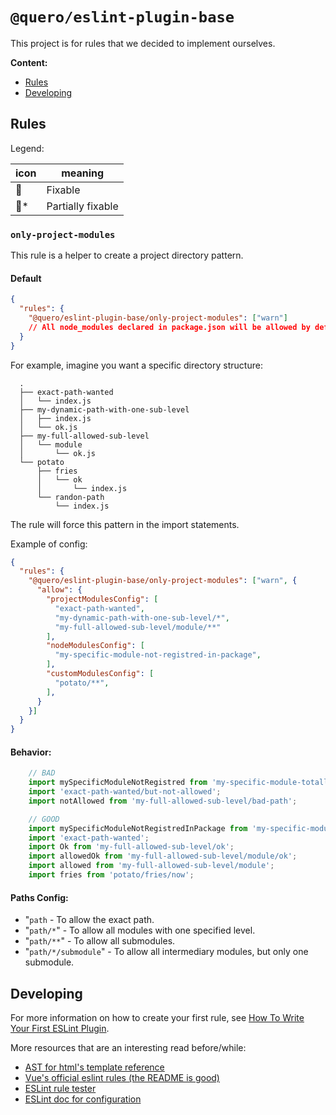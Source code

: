 # `@quero/eslint-plugin-base`

This project is for rules that we decided to implement ourselves.

**Content:**
- [Rules](#rules)
- [Developing](#developing)

<a name="rules"></a>
## Rules

Legend:

| icon      | meaning           |
| ----      | -------           |
| :wrench:  | Fixable           |
| :wrench:* | Partially fixable |

### `only-project-modules`

This rule is a helper to create a project directory pattern.

#### Default

```json
{
  "rules": {
    "@quero/eslint-plugin-base/only-project-modules": ["warn"]
    // All node_modules declared in package.json will be allowed by default
  }
}
```

For example, imagine you want a specific directory structure:

```shell
  .
  ├── exact-path-wanted
  │   └── index.js
  ├── my-dynamic-path-with-one-sub-level
  │   ├── index.js
  │   └── ok.js
  ├── my-full-allowed-sub-level
  │   └── module
  │       └── ok.js
  └── potato
      ├── fries
      │   └── ok
      │       └── index.js
      └── randon-path
          └── index.js
```

The rule will force this pattern in the import statements.

Example of config:

```json
{
  "rules": {
    "@quero/eslint-plugin-base/only-project-modules": ["warn", {
      "allow": {
        "projectModulesConfig": [
          "exact-path-wanted",
          "my-dynamic-path-with-one-sub-level/*",
          "my-full-allowed-sub-level/module/**"
        ],
        "nodeModulesConfig": [
          "my-specific-module-not-registred-in-package",
        ],
        "customModulesConfig": [
          "potato/**",
        ],
      }
    }]
  }
}
```

#### Behavior:

```js
    // BAD
    import mySpecificModuleNotRegistred from 'my-specific-module-totally-not-registred';
    import 'exact-path-wanted/but-not-allowed';
    import notAllowed from 'my-full-allowed-sub-level/bad-path';

    // GOOD
    import mySpecificModuleNotRegistredInPackage from 'my-specific-module-not-registred-in-package';
    import 'exact-path-wanted';
    import Ok from 'my-full-allowed-sub-level/ok';
    import allowedOk from 'my-full-allowed-sub-level/module/ok';
    import allowed from 'my-full-allowed-sub-level/module';
    import fries from 'potato/fries/now';
```

#### Paths Config:
- "`path` - To allow the exact path.
- "`path/*`" - To allow all modules with one specified level.
- "`path/**`" - To allow all submodules.
- "`path/*/submodule`" - To allow all intermediary modules, but only one submodule.

<a name="developing"></a>
## Developing

For more information on how to create your first rule, see [How To Write Your First ESLint Plugin](https://dev.to/spukas/how-to-write-your-first-eslint-plugin-145).

More resources that are an interesting read before/while:
- [AST for html's template reference](https://github.com/mysticatea/vue-eslint-parser/blob/master/docs/ast.md)
- [Vue's official eslint rules (the README is good)](https://github.com/vuejs/eslint-plugin-vue)
- [ESLint rule tester](https://eslint.org/docs/developer-guide/nodejs-api#ruletester)
- [ESLint doc for configuration](https://eslint.org/docs/user-guide/configuring)
